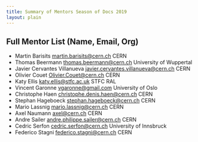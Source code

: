```yaml
---
title: Summary of Mentors Season of Docs 2019
layout: plain
---
```


## Full Mentor List (Name, Email, Org)

* Martin Barisits [martin.barisits@cern.ch](mailto:martin.barisits@cern.ch) CERN
* Thomas Beermann [thomas.beermann@cern.ch](mailto:thomas.beermann@cern.ch) University of Wuppertal
* Javier Cervantes Villanueva [javier.cervantes.villanueva@cern.ch](mailto:javier.cervantes.villanueva@cern.ch) CERN
* Olivier Couet [Olivier.Couet@cern.ch](mailto:Olivier.Couet@cern.ch) CERN
* Katy Ellis [katy.ellis@stfc.ac.uk](mailto:katy.ellis@stfc.ac.uk) STFC RAL
* Vincent Garonne [vgaronne@gmail.com](mailto:vgaronne@gmail.com) University of Oslo
* Christophe Haen [christophe.denis.haen@cern.ch](mailto:christophe.denis.haen@cern.ch) CERN
* Stephan Hageboeck [stephan.hageboeck@cern.ch](mailto:stephan.hageboeck@cern.ch) CERN
* Mario Lassnig [mario.lassnig@cern.ch](mailto:mario.lassnig@cern.ch) CERN
* Axel Naumann [axel@cern.ch](mailto:axel@cern.ch) CERN
* Andre Sailer [andre.philippe.sailer@cern.ch](mailto:andre.philippe.sailer@cern.ch) CERN
* Cedric Serfon [cedric.serfon@cern.ch](mailto:cedric.serfon@cern.ch) University of Innsbruck
* Federico Stagni [federico.stagni@cern.ch](mailto:federico.stagni@cern.ch) CERN
